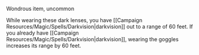 Wondrous item, uncommon 

While wearing these dark lenses, you have [[Campaign Resources/Magic/Spells/Darkvision|darkvision]] out to a range of 60 feet. If you already have [[Campaign Resources/Magic/Spells/Darkvision|darkvision]], wearing the goggles increases its range by 60 feet.